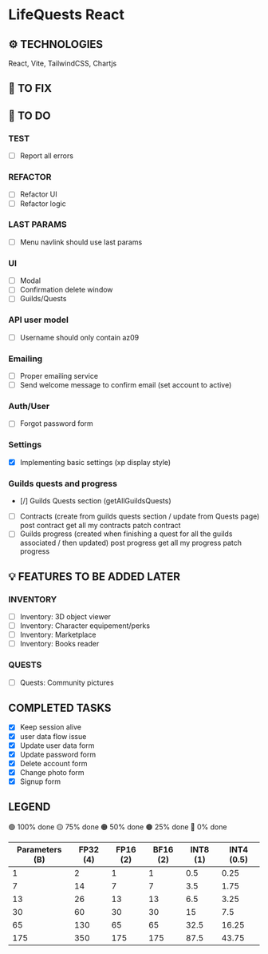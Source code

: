 # LifeQuests React

<!-- ///////////////////////////////////////////////////////////////////////////////////////  
TECHNOLOGIES USED
//////////////////////////////////////////////////////////////////////////////////////// -->
## ⚙️ TECHNOLOGIES
React, Vite, TailwindCSS, Chartjs

<!-- ///////////////////////////////////////////////////////////////////////////////////////  
FIX BUGS ETC.
//////////////////////////////////////////////////////////////////////////////////////// -->
## 🔧 TO FIX

<!-- ///////////////////////////////////////////////////////////////////////////////////////  
TO DO
//////////////////////////////////////////////////////////////////////////////////////// -->
## 🔳 TO DO
<!-- /////////////////////////////////////////  
TEST
////////////////////////////////////////// -->
### TEST
- [ ] Report all errors

<!-- /////////////////////////////////////////  
REFACTOR
////////////////////////////////////////// -->
### REFACTOR
- [ ] Refactor UI
- [ ] Refactor logic

<!-- /////////////////////////////////////////  
NAVIGATION
////////////////////////////////////////// -->
### LAST PARAMS
- [ ] Menu navlink should use last params

<!-- /////////////////////////////////////////  
UI
////////////////////////////////////////// -->
### UI
- [ ] Modal
- [ ] Confirmation delete window
- [ ] Guilds/Quests

<!-- /////////////////////////////////////////  
API
////////////////////////////////////////// -->
### API user model
- [ ] Username should only contain az09

### Emailing
- [ ] Proper emailing service
- [ ] Send welcome message to confirm email (set account to active)

<!-- /////////////////////////////////////////  
FEATURES
////////////////////////////////////////// -->
### Auth/User
- [ ] Forgot password form

### Settings
- [x] Implementing basic settings (xp display style)

### Guilds quests and progress
- [/] Guilds Quests section (getAllGuildsQuests)
- [ ] Contracts (create from guilds quests section / update from Quests page)
    post contract
    get all my contracts
    patch contract
- [ ] Guilds progress (created when finishing a quest for all the guilds associated / then updated)
    post progress
    get all my progress
    patch progress

<!-- ///////////////////////////////////////////////////////////////////////////////////////  
FUTURE FEATURES
//////////////////////////////////////////////////////////////////////////////////////// -->
## 💡 FEATURES TO BE ADDED LATER
### INVENTORY
- [ ] Inventory: 3D object viewer
- [ ] Inventory: Character equipement/perks
- [ ] Inventory: Marketplace
- [ ] Inventory: Books reader
### QUESTS
- [ ] Quests: Community pictures

<!-- ///////////////////////////////////////////////////////////////////////////////////////  
COMPLETED
//////////////////////////////////////////////////////////////////////////////////////// -->
## COMPLETED TASKS
- [x] Keep session alive
- [x] user data flow issue
- [x] Update user data form
- [x] Update password form
- [x] Delete account form
- [x] Change photo form
- [x] Signup form

<!-- ///////////////////////////////////////////////////////////////////////////////////////  
LEGEND
//////////////////////////////////////////////////////////////////////////////////////// -->
## LEGEND
🟢 100% done
🟡 75% done
🟠 50% done
🟤 25% done
🔴 0% done

| Parameters (B) | FP32 (4) | FP16 (2) | BF16 (2) | INT8 (1) | INT4 (0.5) |
| -------------- | --------- | --------- | --------- | --------- | --------- |
| 1              | 2         | 1         | 1         | 0.5       | 0.25      |
| 7              | 14        | 7         | 7         | 3.5       | 1.75      |
| 13             | 26        | 13        | 13        | 6.5       | 3.25      |
| 30             | 60        | 30        | 30        | 15        | 7.5       |
| 65             | 130       | 65        | 65        | 32.5      | 16.25     |
| 175            | 350       | 175       | 175       | 87.5      | 43.75     |